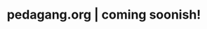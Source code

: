 ---
title: pedagang.org | coming soonish!
layout: home
descriptions: Pedagang.ORG it's all about making efficiency of the current digital marketplace innovation breakthrough!
keywords: Data Driven Marketing, Digital Marketing, Machine Learning, Data Science & Dataiku
---